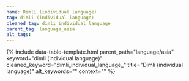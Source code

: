 ```yaml
---
name: Dimli (individual language)
tag: dimli (individual language)
cleaned_tag: dimli_individual_language_
parent_tag: language_asia
alt_tags: 
---
```


{% include data-table-template.html 
  parent_path="language/asia" 
  keyword="dimli (individual language)" 
  cleaned_keyword="dimli_individual_language_" 
  title="Dimli (individual language)"
  alt_keywords=""
  context=""
%}

